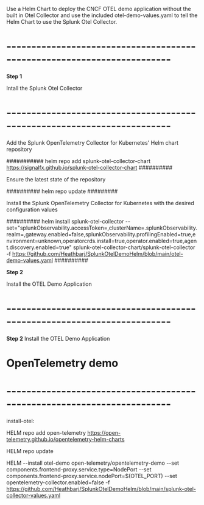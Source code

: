Use a Helm Chart to deploy the CNCF OTEL demo application without the built in Otel Collector and use the included otel-demo-values.yaml to tell the Helm Chart to use the Splunk Otel Collector.

# -----------------------------------------------------------------------
**Step 1**

Intall the Splunk Otel Collector 
# -----------------------------------------------------------------------
Add the Splunk OpenTelemetry Collector for Kubernetes' Helm chart repository

###########
helm repo add splunk-otel-collector-chart https://signalfx.github.io/splunk-otel-collector-chart
##########


Ensure the latest state of the repository

##########
helm repo update
#########


Install the Splunk OpenTelemetry Collector for Kubernetes with the desired configuration values

##########
helm install splunk-otel-collector --set="splunkObservability.accessToken=<YOURACCESSTOKEN>,clusterName=<YOURCLUSTERNAME>.splunkObservability.realm=<YOURREALM>,gateway.enabled=false,splunkObservability.profilingEnabled=true,environment=unknown,operatorcrds.install=true,operator.enabled=true,agent.discovery.enabled=true" splunk-otel-collector-chart/splunk-otel-collector -f https://github.com/Heathbarj/SplunkOtelDemoHelm/blob/main/otel-demo-values.yaml
##########



**Step 2**

Install the OTEL Demo Application
# -----------------------------------------------------------------------
**Step 2**
Install the OTEL Demo Application
# OpenTelemetry demo
# -----------------------------------------------------------------------
install-otel:


HELM repo add open-telemetry https://open-telemetry.github.io/opentelemetry-helm-charts 
  
  
HELM repo update 


HELM  --install otel-demo open-telemetry/opentelemetry-demo --set components.frontend-proxy.service.type=NodePort --set components.frontend-proxy.service.nodePort=$(OTEL_PORT) --set opentelemetry-collector.enabled=false -f https://github.com/Heathbarj/SplunkOtelDemoHelm/blob/main/splunk-otel-collector-values.yaml
